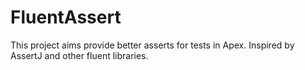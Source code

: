 # FluentAssert
This project aims provide better asserts for tests in Apex. Inspired by AssertJ and other fluent libraries.
